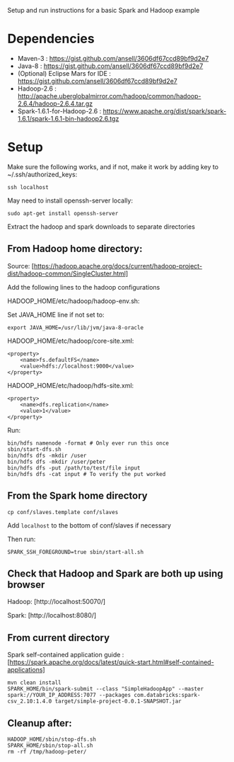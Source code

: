 Setup and run instructions for a basic Spark and Hadoop example

# Dependencies

* Maven-3 : https://gist.github.com/ansell/3606df67ccd89bf9d2e7
* Java-8 : https://gist.github.com/ansell/3606df67ccd89bf9d2e7
* (Optional) Eclipse Mars for IDE : https://gist.github.com/ansell/3606df67ccd89bf9d2e7
* Hadoop-2.6 : http://apache.uberglobalmirror.com/hadoop/common/hadoop-2.6.4/hadoop-2.6.4.tar.gz
* Spark-1.6.1-for-Hadoop-2.6 : https://www.apache.org/dist/spark/spark-1.6.1/spark-1.6.1-bin-hadoop2.6.tgz

# Setup

Make sure the following works, and if not, make it work by adding key to ~/.ssh/authorized_keys:

    ssh localhost

May need to install openssh-server locally:

    sudo apt-get install openssh-server

Extract the hadoop and spark downloads to separate directories

## From Hadoop home directory:

Source: [https://hadoop.apache.org/docs/current/hadoop-project-dist/hadoop-common/SingleCluster.html]

Add the following lines to the hadoop configurations

HADOOP_HOME/etc/hadoop/hadoop-env.sh:

Set JAVA_HOME line if not set to:

    export JAVA_HOME=/usr/lib/jvm/java-8-oracle 

HADOOP_HOME/etc/hadoop/core-site.xml:
    
    <property>
        <name>fs.defaultFS</name>
        <value>hdfs://localhost:9000</value>
    </property>    

HADOOP_HOME/etc/hadoop/hdfs-site.xml:

    <property>
        <name>dfs.replication</name>
        <value>1</value>
    </property>

Run:

    bin/hdfs namenode -format # Only ever run this once
    sbin/start-dfs.sh 
    bin/hdfs dfs -mkdir /user
    bin/hdfs dfs -mkdir /user/peter
    bin/hdfs dfs -put /path/to/test/file input
    bin/hdfs dfs -cat input # To verify the put worked

## From the Spark home directory 

    cp conf/slaves.template conf/slaves

Add `localhost` to the bottom of conf/slaves if necessary

Then run:

    SPARK_SSH_FOREGROUND=true sbin/start-all.sh 

## Check that Hadoop and Spark are both up using browser

Hadoop: [http://localhost:50070/]

Spark: [http://localhost:8080/]

## From current directory

Spark self-contained application guide : [https://spark.apache.org/docs/latest/quick-start.html#self-contained-applications]

    mvn clean install
    SPARK_HOME/bin/spark-submit --class "SimpleHadoopApp" --master spark://YOUR_IP_ADDRESS:7077 --packages com.databricks:spark-csv_2.10:1.4.0 target/simple-project-0.0.1-SNAPSHOT.jar

## Cleanup after:

    HADOOP_HOME/sbin/stop-dfs.sh
    SPARK_HOME/sbin/stop-all.sh
    rm -rf /tmp/hadoop-peter/
